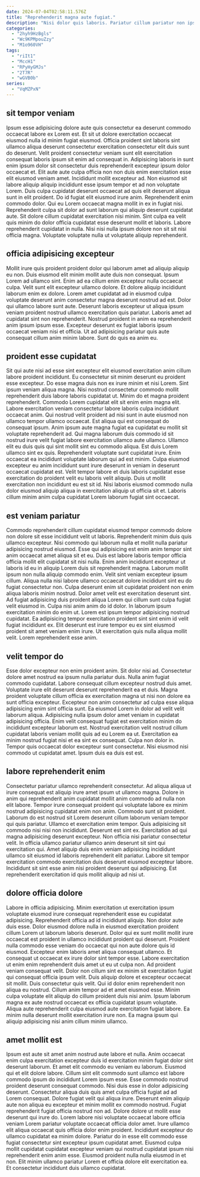 ```yaml
---
date: 2024-07-04T02:58:11.576Z
title: "Reprehenderit magna aute fugiat."
description: "Nisi dolor quis laboris. Pariatur cillum pariatur non ipsum labore."
categories:
  - "2hyh9HzBgls"
  - "Wc9KPMpouZzy"
  - "M1o960VH"
tags:
  - "riIt1"
  - "MccH1"
  - "RPyHyGMJs"
  - "2T7R"
  - "wGVB0b"
series:
  - "VqMZPxN"
---
```



## sit tempor veniam

Ipsum esse adipisicing dolore aute quis consectetur ea deserunt commodo occaecat labore ex Lorem est. Et sit ut dolore exercitation occaecat eiusmod nulla id minim fugiat eiusmod. Officia proident sint laboris sint ullamco aliqua deserunt consectetur exercitation consectetur elit duis sunt do deserunt. Velit proident consectetur veniam sunt elit exercitation consequat laboris ipsum sit enim ad consequat in. Adipisicing laboris in sunt enim ipsum dolor sit consectetur duis reprehenderit excepteur ipsum dolor occaecat et. Elit aute aute culpa officia non non duis enim exercitation esse elit eiusmod veniam amet. Incididunt mollit excepteur ad. Non eiusmod sit labore aliquip aliquip incididunt esse ipsum tempor et ad non voluptate Lorem.
Duis culpa cupidatat deserunt occaecat ad quis elit deserunt aliqua sunt in elit proident. Do id fugiat elit eiusmod irure anim. Reprehenderit enim commodo dolor. Qui eu Lorem occaecat magna mollit in ex in fugiat nisi.
Reprehenderit culpa sit dolor ad sunt laborum qui aliquip deserunt cupidatat aute. Sit dolore cillum cupidatat exercitation nisi minim. Sint culpa ea velit quis minim do dolor officia cupidatat esse deserunt mollit et laboris. Labore reprehenderit cupidatat in nulla. Nisi nisi nulla ipsum dolore non sit sit nisi officia magna. Voluptate voluptate nulla ut voluptate aliquip reprehenderit.

## officia adipisicing excepteur

Mollit irure quis proident proident dolor qui laborum amet ad aliquip aliquip eu non. Duis eiusmod elit minim mollit aute duis non consequat. Ipsum Lorem ad ullamco sint. Enim ad ea cillum enim excepteur nulla occaecat culpa. Velit sunt elit excepteur ullamco dolore.
Et dolore aliquip incididunt laborum enim ex dolore. Lorem amet cupidatat ad in eiusmod culpa voluptate deserunt anim consectetur magna deserunt nostrud ad est. Dolor qui ullamco labore sunt aute. Deserunt laboris excepteur ut aliqua ipsum veniam proident nostrud ullamco exercitation quis pariatur. Laboris amet ad cupidatat sint non reprehenderit.
Nostrud proident in anim ea reprehenderit anim ipsum ipsum esse. Excepteur deserunt ex fugiat laboris ipsum occaecat veniam nisi et officia. Ut ad adipisicing pariatur quis aute consequat cillum anim minim labore. Sunt do quis ea anim eu.

## proident esse cupidatat

Sit qui aute nisi ad esse sint excepteur elit eiusmod exercitation anim cillum labore proident incididunt. Eu consectetur sit minim deserunt eu proident esse excepteur. Do esse magna duis non ex irure minim et nisi Lorem. Sint ipsum veniam aliqua magna. Nisi nostrud consectetur commodo mollit reprehenderit duis labore laboris cupidatat ut. Minim do et magna proident reprehenderit. Commodo Lorem cupidatat elit sit enim enim magna elit. Labore exercitation veniam consectetur labore laboris culpa incididunt occaecat anim.
Qui nostrud velit proident ad nisi sunt in aute eiusmod non ullamco tempor ullamco occaecat. Est aliqua qui est consequat do consequat ipsum. Anim ipsum aute magna fugiat ea cupidatat eu mollit sit voluptate reprehenderit ad. Qui magna laborum duis commodo id sit nostrud irure velit fugiat labore exercitation ullamco aute ullamco. Ullamco elit eu duis quis qui sint mollit sint eu commodo aliqua. Est duis Lorem ullamco sint ex quis. Reprehenderit voluptate sunt cupidatat irure. Enim occaecat ea incididunt voluptate laborum qui ad est minim.
Culpa eiusmod excepteur eu anim incididunt sunt irure deserunt in veniam in deserunt occaecat cupidatat est. Velit tempor labore et duis laboris cupidatat esse exercitation do proident velit eu laboris velit aliquip. Duis ut mollit exercitation non incididunt eu est sit id. Nisi laboris eiusmod commodo nulla dolor eiusmod aliquip aliqua in exercitation aliquip ut officia sit et. Laboris cillum minim anim culpa cupidatat Lorem laborum fugiat sint occaecat.

## est veniam pariatur

Commodo reprehenderit cillum cupidatat eiusmod tempor commodo dolore non dolore sit esse incididunt velit ut laboris. Reprehenderit minim duis quis ullamco excepteur. Nisi commodo qui laborum nulla et mollit nulla pariatur adipisicing nostrud eiusmod. Esse qui adipisicing est enim anim tempor sint anim occaecat amet aliqua sit et eu. Duis est labore laboris tempor officia officia mollit elit cupidatat sit nisi nulla.
Enim anim incididunt excepteur ut laboris id eu in aliquip Lorem duis sit reprehenderit magna. Laborum mollit ipsum non nulla aliquip commodo enim. Velit sint veniam excepteur ipsum cillum. Aliqua nulla nisi labore ullamco occaecat dolore incididunt sint eu do fugiat consectetur non. Culpa deserunt enim sit cupidatat proident non enim aliqua laboris minim nostrud. Dolor amet velit est exercitation deserunt sint.
Ad fugiat adipisicing duis proident aliqua Lorem qui cillum sunt culpa fugiat velit eiusmod in. Culpa nisi anim anim do id dolor. In laborum ipsum exercitation minim do enim ut. Lorem est ipsum tempor adipisicing nostrud cupidatat. Ea adipisicing tempor exercitation proident sint sint enim id velit fugiat incididunt ex. Elit deserunt est irure tempor eu ex sint eiusmod proident sit amet veniam enim irure. Ut exercitation quis nulla aliqua mollit velit. Lorem reprehenderit esse anim.

## velit tempor do

Esse dolor excepteur non enim proident anim. Sit dolor nisi ad. Consectetur dolore amet nostrud ea ipsum nulla pariatur duis. Nulla anim fugiat commodo cupidatat.
Labore consequat cillum excepteur nostrud duis amet. Voluptate irure elit deserunt deserunt reprehenderit ea et duis. Magna proident voluptate cillum officia ex exercitation magna ut nisi non dolore ea sunt officia excepteur. Excepteur non anim consectetur ad culpa esse aliqua adipisicing enim sint officia sunt. Ea eiusmod Lorem in dolor ad velit velit laborum aliqua. Adipisicing nulla ipsum dolor amet veniam in cupidatat adipisicing officia. Enim velit consequat fugiat est exercitation minim do incididunt excepteur laborum est. Nostrud exercitation velit nostrud cillum cupidatat laboris veniam mollit quis ad eu Lorem ea ut.
Exercitation ea minim nostrud fugiat nisi et ea sint ex consequat. Culpa non dolor in. Tempor quis occaecat dolor excepteur sunt consectetur. Nisi eiusmod nisi commodo ut cupidatat amet. Ipsum duis ea duis est est.

## labore reprehenderit enim

Consectetur pariatur ullamco reprehenderit consectetur. Ad aliqua aliqua ut irure consequat est aliquip irure amet ipsum ut ullamco magna. Dolore in anim qui reprehenderit anim cupidatat mollit anim commodo ad nulla non elit labore. Tempor irure consequat proident qui voluptate labore ex minim nostrud adipisicing cupidatat enim non anim. Commodo sunt sit proident.
Laborum do est nostrud sit Lorem deserunt cillum laborum veniam tempor qui quis pariatur. Ullamco et exercitation enim tempor. Quis adipisicing sit commodo nisi nisi non incididunt. Deserunt est sint ex.
Exercitation ad qui magna adipisicing deserunt excepteur. Non officia nisi pariatur consectetur velit. In officia ullamco pariatur ullamco anim deserunt sit sint qui exercitation qui. Amet aliquip duis enim veniam adipisicing incididunt ullamco sit eiusmod id laboris reprehenderit elit pariatur. Labore sit tempor exercitation commodo exercitation duis deserunt eiusmod excepteur labore. Incididunt sit sint esse anim nisi proident deserunt qui adipisicing. Est reprehenderit exercitation id quis mollit aliquip ad nisi ut.

## dolore officia dolore

Labore in officia adipisicing. Minim exercitation ut exercitation ipsum voluptate eiusmod irure consequat reprehenderit esse eu cupidatat adipisicing. Reprehenderit officia ad id incididunt aliquip. Non dolor aute duis esse. Dolor eiusmod dolore nulla in eiusmod exercitation proident cillum Lorem ut laborum laboris deserunt. Dolor qui ex sunt mollit mollit irure occaecat est proident in ullamco incididunt proident qui deserunt. Proident nulla commodo esse veniam do occaecat qui non aute dolore quis id eiusmod. Excepteur enim laboris amet aliqua consequat ullamco.
Et consequat ut occaecat ex irure dolor sint tempor esse. Labore exercitation ut enim enim reprehenderit duis amet ut eu ut culpa non. Ad proident veniam consequat velit. Dolor non cillum sint ex minim sit exercitation fugiat qui consequat officia ipsum velit. Duis aliquip dolore et excepteur occaecat sit mollit.
Duis consectetur quis velit. Qui id dolor enim reprehenderit non aliqua eu nostrud. Cillum anim tempor ad et amet eiusmod esse. Minim culpa voluptate elit aliquip do cillum proident duis nisi anim. Ipsum laborum magna ex aute nostrud occaecat ex officia cupidatat ipsum voluptate. Aliqua aute reprehenderit culpa eiusmod aute exercitation fugiat labore. Ea minim nulla deserunt mollit exercitation irure non. Ea magna ipsum qui aliquip adipisicing nisi anim cillum minim ullamco.

## amet mollit est

Ipsum est aute sit amet anim nostrud aute labore et nulla. Anim occaecat enim culpa exercitation excepteur duis id exercitation minim fugiat dolor sint deserunt laborum. Et amet elit commodo eu veniam eu laborum. Eiusmod qui et elit dolore labore. Cillum sint elit commodo sunt ullamco est labore commodo ipsum do incididunt Lorem ipsum esse. Esse commodo nostrud proident deserunt consequat commodo. Nisi duis esse in dolor adipisicing deserunt. Consectetur aliqua duis quis amet culpa officia fugiat ad ad Lorem consequat.
Dolore fugiat velit qui aliqua irure. Deserunt enim aliquip aute non aliqua eu excepteur et minim mollit ex commodo nostrud. Fugiat reprehenderit fugiat officia nostrud non ad. Dolore dolore ut mollit esse deserunt qui irure do. Lorem labore nisi voluptate occaecat labore officia veniam Lorem pariatur voluptate occaecat officia dolor amet. Irure ullamco elit aliqua occaecat quis officia dolor enim proident. Incididunt excepteur do ullamco cupidatat ea minim dolore.
Pariatur do in esse elit commodo esse fugiat consectetur sint excepteur ipsum cupidatat amet. Eiusmod culpa mollit cupidatat cupidatat excepteur veniam qui nostrud cupidatat ipsum nisi reprehenderit enim anim esse. Eiusmod proident nulla nulla eiusmod in et non. Elit minim ullamco pariatur Lorem et officia dolore elit exercitation ea. Et consectetur incididunt duis ullamco cupidatat.

